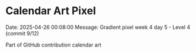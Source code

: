 # Calendar Art Pixel

Date: 2025-04-26 00:08:00
Message: Gradient pixel week 4 day 5 - Level 4 (commit 9/12)

Part of GitHub contribution calendar art
